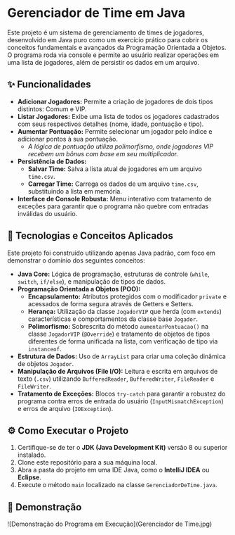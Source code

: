 # Gerenciador de Time em Java

Este projeto é um sistema de gerenciamento de times de jogadores, desenvolvido em Java puro como um exercício prático para cobrir os conceitos fundamentais e avançados da Programação Orientada a Objetos. O programa roda via console e permite ao usuário realizar operações em uma lista de jogadores, além de persistir os dados em um arquivo.

## ✨ Funcionalidades

-   **Adicionar Jogadores:** Permite a criação de jogadores de dois tipos distintos: Comum e VIP.
-   **Listar Jogadores:** Exibe uma lista de todos os jogadores cadastrados com seus respectivos detalhes (nome, idade, pontuação e tipo).
-   **Aumentar Pontuação:** Permite selecionar um jogador pelo índice e adicionar pontos à sua pontuação.
    -   *A lógica de pontuação utiliza polimorfismo, onde jogadores VIP recebem um bônus com base em seu multiplicador.*
-   **Persistência de Dados:**
    -   **Salvar Time:** Salva a lista atual de jogadores em um arquivo `time.csv`.
    -   **Carregar Time:** Carrega os dados de um arquivo `time.csv`, substituindo a lista em memória.
-   **Interface de Console Robusta:** Menu interativo com tratamento de exceções para garantir que o programa não quebre com entradas inválidas do usuário.

## 🚀 Tecnologias e Conceitos Aplicados

Este projeto foi construído utilizando apenas Java padrão, com foco em demonstrar o domínio dos seguintes conceitos:

-   **Java Core:** Lógica de programação, estruturas de controle (`while`, `switch`, `if/else`), e manipulação de tipos de dados.
-   **Programação Orientada a Objetos (POO):**
    -   **Encapsulamento:** Atributos protegidos com o modificador `private` e acessados de forma segura através de Getters e Setters.
    -   **Herança:** Utilização da classe `JogadorVIP` que herda (com `extends`) características e comportamentos da classe base `Jogador`.
    -   **Polimorfismo:** Sobrescrita do método `aumentarPontuacao()` na classe `JogadorVIP` (`@Override`) e tratamento de objetos de tipos diferentes de forma unificada na lista, com verificação de tipo via `instanceof`.
-   **Estrutura de Dados:** Uso de `ArrayList` para criar uma coleção dinâmica de objetos `Jogador`.
-   **Manipulação de Arquivos (File I/O):** Leitura e escrita em arquivos de texto (`.csv`) utilizando `BufferedReader`, `BufferedWriter`, `FileReader` e `FileWriter`.
-   **Tratamento de Exceções:** Blocos `try-catch` para garantir a robustez do programa contra erros de entrada do usuário (`InputMismatchException`) e erros de arquivo (`IOException`).

## ⚙️ Como Executar o Projeto

1.  Certifique-se de ter o **JDK (Java Development Kit)** versão 8 ou superior instalado.
2.  Clone este repositório para a sua máquina local.
3.  Abra a pasta do projeto em uma IDE Java, como o **IntelliJ IDEA** ou **Eclipse**.
4.  Execute o método `main` localizado na classe `GerenciadorDeTime.java`.

## 📸 Demonstração

![Demonstração do Programa em Execução](Gerenciador de Time.jpg)
